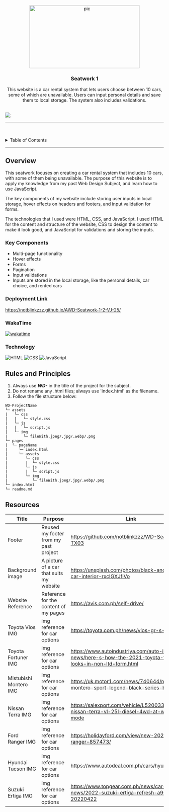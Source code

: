 <a name="readme-top">

<br/>

<br />
<div align="center">
  <a href="https://github.com/notblinkzzz/">
  <!-- TODO: If you want to add logo or banner you can add it here -->
    <img src="./assets/img/Untitled__2_-removebg-preview 1.png" alt="pic" width="350" height="200">
  </a>

<!-- TODO: Change Title to the name of the title of your Project -->
  <h3 align="center">Seatwork 1</h3>
</div>
<!-- TODO: Make a short description -->
<div align="center">
  This website is a car rental system that lets users choose between 10 cars, some of which are unavailable. Users can input personal details and save them to local storage. The system also includes validations.
</div>
<br/>

<!-- TODO: Change the zyx-0314 into your github username  -->
<!-- TODO: Change the WD-Template-Project into the same name of your folder -->
![](https://visit-counter.vercel.app/counter.png?page=notblinkzzz/AWD-Seatwork-1-2-VJ-25)

---
</div>
<br/>
<br/>

<!-- TODO: If you want to add more layers for your readme -->
<details>
  <summary>Table of Contents</summary>
  <ol>
    <li>
      <a href="#overview">Overview</a>
      <ol>
        <li>
          <a href="#key-components">Key Components</a>
        </li>
        <li>
          <a href="#technology">Technology</a>
        </li>
      </ol>
    </li>
    <li>
      <a href="#rules-and-principles">Rules and Principles</a>
    </li>
    <li>
      <a href="#resources">Resources</a>
    </li>
  </ol>
</details>

---

## Overview
This seatwork focuses on creating a car rental system that includes 10 cars, with some of them being unavailable. The purpose of this website is to apply my knowledge from my past Web Design Subject, and learn how to use JavaScript.

The key components of my website include storing user inputs in local storage, hover effects on headers and footers, and input validation for forms.

The technologies that I used were HTML, CSS, and JavaScript. I used HTML for the content and structure of the website, CSS to design the content to make it look good, and JavaScript for validations and storing the inputs.

<!-- Description of the project in detail.

Guiding Questions:
- What is the project?
- What is the purpose?
- What are the key components?
- What technology is used and how is it used? -->
### Key Components
- Multi-page functionality
- Hover effects
- Forms
- Pagination
- Input validations
- Inputs are stored in the local storage, like the personal details, car choice, and rented cars

### Deployment Link
https://notblinkzzz.github.io/AWD-Seatwork-1-2-VJ-25/

### WakaTime
[![wakatime](https://wakatime.com/badge/user/018ee9d7-76cb-4d00-a96d-8de1fe10ea6a/project/377cc65d-ae1e-4850-9562-5a242aacded6.svg)](https://wakatime.com/badge/user/018ee9d7-76cb-4d00-a96d-8de1fe10ea6a/project/377cc65d-ae1e-4850-9562-5a242aacded6)

### Technology
<!-- TODO: List of Technology Used --> 
![HTML](https://img.shields.io/badge/HTML-E34F26?style=for-the-badge&logo=html5&logoColor=white)
![CSS](https://img.shields.io/badge/CSS-1572B6?style=for-the-badge&logo=css3&logoColor=white)
![JavaScript](https://img.shields.io/badge/JavaScript-F7DF1E?style=for-the-badge&logo=javascript&logoColor=white)

## Rules and Principles
1. Always use ***WD-*** in the title of the project for the subject.
2. Do not rename any .html files; always use 'index.html' as the filename.
3. Follow the file structure below:

```
WD-ProjectName
└─ assets
|   └─ css
|   |   └─ style.css
|   └─ js
|   |   └─ script.js
|   └─ img
|       └─ fileWith.jpeg/.jpg/.webp/.png
└─ pages
|  └─ pageName
|     └─ index.html
|     └─ assets
|        └─ css
|        |  └─ style.css
|        └─ js
|        |  └─ script.js
|        └─ img
|           └─ fileWith.jpeg/.jpg/.webp/.png
└─ index.html
└─ readme.md
```

## Resources

<!-- TODO: Add References -->
| Title | Purpose | Link |
|-|-|-|
| Footer | Reused my footer from my past project | https://github.com/notblinkzzz/WD-Seatwork-3-TX03 |
| Background image | A picture of a car that suits my website | https://unsplash.com/photos/black-and-gray-car-interior-rxcIGXJflVo |
| Website Reference | Reference for the content of my pages | https://avis.com.ph/self-drive/ |
| Toyota Vios IMG | img reference for car options | https://toyota.com.ph/news/vios-gr-s-2021 |
| Toyota Fortuner IMG | img reference for car options | https://www.autoindustriya.com/auto-industry-news/here-s-how-the-2021-toyota-fortuner-looks-in-non-ltd-form.html |
| Mistubishi Montero IMG | img reference for car options | https://uk.motor1.com/news/740644/mitsubishi-montero-sport-legend-black-series-brazil/ |
| Nissan Terra IMG | img reference for car options | https://salexport.com/vehicle/L520033-2023-nissan-terra-vl-25l-diesel-4wd-at-with-mt-mode |
| Ford Ranger IMG | img reference for car options | https://holidayford.com/view/new-2024-ford-ranger-857473/ |
| Hyundai Tucson IMG | img reference for car options | https://www.autodeal.com.ph/cars/hyundai/tucson |
| Suzuki Ertiga IMG | img reference for car options | https://www.topgear.com.ph/news/car-news/2022-suzuki-ertiga-refresh-a962-20220422 |

